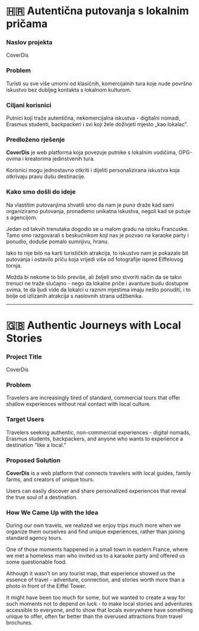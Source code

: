 # 🇭🇷 Autentična putovanja s lokalnim pričama

### Naslov projekta
CoverDis

### Problem
Turisti su sve više umorni od klasičnih, komercijalnih tura koje nude površno iskustvo bez dubljeg kontakta s lokalnom kulturom.

### Ciljani korisnici
Putnici koji traže autentična, nekomercijalna iskustva - digitalni nomadi, Erasmus studenti, backpackeri i svi koji žele doživjeti mjesto „kao lokalac“.

### Predloženo rješenje
**CoverDis** je web platforma koja povezuje putnike s lokalnim vodičima, OPG-ovima i kreatorima jedinstvenih tura.  

Korisnici mogu jednostavno otkriti i dijeliti personalizirana iskustva koja otkrivaju pravu dušu destinacije.

### Kako smo došli do ideje
Na vlastitim putovanjima shvatili smo da nam je puno draže kad sami organiziramo putovanja, pronađemo unikatna iskustva, negoli kad se putuje s agencijom.  

Jedan od takvih trenutaka dogodio se u malom gradu na istoku Francuske. Tamo smo razgovarali s beskućnikom koji nas je pozvao na karaoke party i ponudio, doduše pomalo sumnjivu, hranu.  

Iako to nije bilo na karti turističkih atrakcija, to iskustvo nam je pokazalo bit putovanja i ostavilo priču koja vrijedi više od fotografije ispred Eiffelovog tornja.  

Možda bi nekome to bilo previše, ali željeli smo stvoriti način da se takvi trenuci ne traže slučajno - nego da lokalne priče i avanture budu dostupne svima, te da ljudi vide da lokalci u raznim mjestima imaju nešto ponuditi, i to bolje od izlizanih atrakcija s naslovnih strana udžbenika.

---

# 🇬🇧 Authentic Journeys with Local Stories

### Project Title
CoverDis

### Problem
Travelers are increasingly tired of standard, commercial tours that offer shallow experiences without real contact with local culture.

### Target Users
Travelers seeking authentic, non-commercial experiences - digital nomads, Erasmus students, backpackers, and anyone who wants to experience a destination “like a local.”

### Proposed Solution
**CoverDis** is a web platform that connects travelers with local guides, family farms, and creators of unique tours.  

Users can easily discover and share personalized experiences that reveal the true soul of a destination.

### How We Came Up with the Idea
During our own travels, we realized we enjoy trips much more when we organize them ourselves and find unique experiences, rather than joining standard agency tours.  

One of those moments happened in a small town in eastern France, where we met a homeless man who invited us to a karaoke party and offered us some questionable food.  

Although it wasn’t on any tourist map, that experience showed us the essence of travel - adventure, connection, and stories worth more than a photo in front of the Eiffel Tower.  

It might have been too much for some, but we wanted to create a way for such moments not to depend on luck - to make local stories and adventures accessible to everyone, and to show that locals everywhere have something unique to offer, often far better than the overused attractions from travel brochures.
